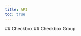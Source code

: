 ```yaml
---
title: API
toc: true
---
```


<DocWebComponentAPI component="cds-checkbox">
## Checkbox
<template v-slot:properties>

### Checkbox Properties

</template>
<template v-slot:cssProperties>

### Checkbox CSS Properties

</template>
<template v-slot:slots>

### Checkbox Slots

</template>
</DocWebComponentAPI>

<DocWebComponentAPI component="cds-checkbox-group">
## Checkbox Group
<template v-slot:properties>

### Checkbox Group Properties

</template>
<template v-slot:slots>

### Checkbox Group Slots

</template>
</DocWebComponentAPI>
